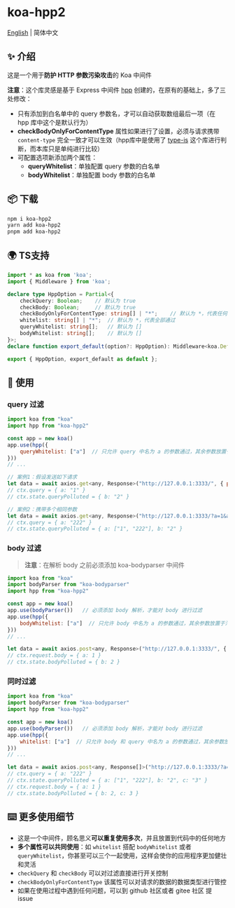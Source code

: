 # koa-hpp2

[English](./README.md) | 简体中文

## ✨ 介绍

这是一个用于**防护 HTTP 参数污染攻击**的 Koa 中间件

**注意**：这个库灵感是基于 Express 中间件 [hpp](https://www.npmjs.com/package/hpp) 创建的，在原有的基础上，多了三处修改：

-   只有添加到白名单中的 query 参数名，才可以自动获取数组最后一项（在 hpp 库中这个是默认行为）
-   **checkBodyOnlyForContentType** 属性如果进行了设置，必须与请求携带 `content-type` 完全一致才可以生效（hpp库中是使用了 [type-is](https://www.npmjs.com/package/type-is) 这个库进行判断，而本库只是单纯进行比较）
-   可配置选项新添加两个属性：
    -   **queryWhitelist**：单独配置 query 参数的白名单
    -   **bodyWhitelist**：单独配置 body 参数的白名单



## 📦 下载

```bash
npm i koa-hpp2
yarn add koa-hpp2
pnpm add koa-hpp2
```



## 🌍 TS支持

```ts
import * as koa from 'koa';
import { Middleware } from 'koa';

declare type HppOption = Partial<{
    checkQuery: Boolean;	// 默认为 true
    checkBody: Boolean;		// 默认为 true
    checkBodyOnlyForContentType: string[] | "*";	// 默认为 *，代表任何请求数据类型都通过
    whitelist: string[] | "*";	// 默认为 *，代表全部通过
    queryWhitelist: string[];	// 默认为 []
    bodyWhitelist: string[];	// 默认为 []
}>;
declare function export_default(option?: HppOption): Middleware<koa.DefaultState, koa.DefaultContext, any>;

export { HppOption, export_default as default };
```



## 🔨 使用

### query 过滤

```js
import koa from "koa"
import hpp from "koa-hpp2"

const app = new koa()
app.use(hpp({
    queryWhitelist: ["a"]  // 只允许 query 中名为 a 的参数通过，其余参数放置于污染对象
}))
// ...
```

```js
// 案例1：假设发送如下请求
let data = await axios.get<any, Response>("http://127.0.0.1:3333/", { params: { a: 1, b: 2 } })
// ctx.query = { a: "1" }
// ctx.state.queryPolluted = { b: "2" }
```

```js
// 案例2：携带多个相同参数
let data = await axios.get<any, Response>("http://127.0.0.1:3333/?a=1&a=222&b=2")
// ctx.query = { a: "222" }
// ctx.state.queryPolluted = { a: ["1", "222"], b: "2" }
```

### body 过滤

>   **注意**：在解析 body 之前必须添加 koa-bodyparser 中间件

```js
import koa from "koa"
import bodyParser from "koa-bodyparser"
import hpp from "koa-hpp2"

const app = new koa()
app.use(bodyParser())	// 必须添加 body 解析，才能对 body 进行过滤
app.use(hpp({
    bodyWhitelist: ["a"]  // 只允许 body 中名为 a 的参数通过，其余参数放置于污染对象
}))
// ...
```

```js
let data = await axios.post<any, Response>("http://127.0.0.1:3333/", { a: 1, b: 2 })
// ctx.request.body = { a: 1 }
// ctx.state.bodyPolluted = { b: 2 }
```

### 同时过滤

```js
import koa from "koa"
import bodyParser from "koa-bodyparser"
import hpp from "koa-hpp2"

const app = new koa()
app.use(bodyParser())	// 必须添加 body 解析，才能对 body 进行过滤
app.use(hpp({
    whitelist: ["a"]  // 只允许 body 和 query 中名为 a 的参数通过，其余参数放置于污染对象
}))
// ...
```

```js
let data = await axios.post<any, Response[]>("http://127.0.0.1:3333/?a=1&a=222&b=2", { a: 1, b: 2, c: 3 })
// ctx.query = { a: "222" }
// ctx.state.queryPolluted = { a: ["1", "222"], b: "2", c: "3" }
// ctx.request.body = { a: 1 }
// ctx.state.bodyPolluted = { b: 2, c: 3 }
```



## ⌨️ 更多使用细节

-   这是一个中间件，顾名思义**可以重复使用多次**，并且放置到代码中的任何地方
-   **多个属性可以共同使用**：如 `whitelist` 搭配 `bodyWhitelist` 或者 `queryWhitelist`，你甚至可以三个一起使用，这样会使你的应用程序更加健壮和灵活
-   `checkQuery` 和 `checkBody` 可以对过滤直接进行开关控制
-   `checkBodyOnlyForContentType` 该属性可以对请求的数据的数据类型进行管控
-   如果在使用过程中遇到任何问题，可以到 github 社区或者 gitee 社区 提 issue











